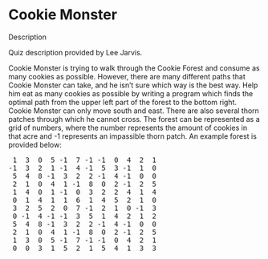 Cookie Monster 
==============

Description

Quiz description provided by Lee Jarvis.

Cookie Monster is trying to walk through the Cookie Forest and consume as many cookies as possible. However, there are many different paths that Cookie Monster can take, and he isn’t sure which way is the best way. Help him eat as many cookies as possible by writing a program which finds the optimal path from the upper left part of the forest to the bottom right. Cookie Monster can only move south and east. There are also several thorn patches through which he cannot cross. The forest can be represented as a grid of numbers, where the number represents the amount of cookies in that acre and -1 represents an impassible thorn patch. An example forest is provided below:

<pre>
 1  3  0  5 -1  7 -1 -1  0  4  2  1
-1  3  2  1 -1  4 -1  5  3 -1  1  0
 5  4  8 -1  3  2  2 -1  4 -1  0  0
 2  1  0  4  1 -1  8  0  2 -1  2  5
 1  4  0  1 -1  0  3  2  2  4  1  4
 0  1  4  1  1  6  1  4  5  2  1  0
 3  2  5  2  0  7 -1  2  1  0 -1  3
 0 -1  4 -1 -1  3  5  1  4  2  1  2
 5  4  8 -1  3  2  2 -1  4 -1  0  0
 2  1  0  4  1 -1  8  0  2 -1  2  5
 1  3  0  5 -1  7 -1 -1  0  4  2  1
 0  0  3  1  5  2  1  5  4  1  3  3 
</pre>
